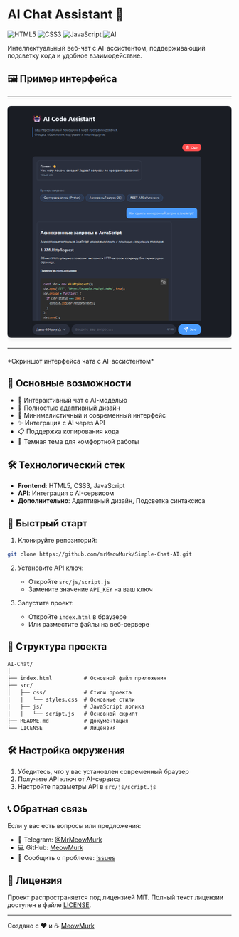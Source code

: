 # AI Chat Assistant 🤖

![HTML5](https://img.shields.io/badge/HTML5-E34F26?style=for-the-badge&logo=html5&logoColor=white)
![CSS3](https://img.shields.io/badge/CSS3-1572B6?style=for-the-badge&logo=css3&logoColor=white)
![JavaScript](https://img.shields.io/badge/JavaScript-F7DF1E?style=for-the-badge&logo=javascript&logoColor=black)
![AI](https://img.shields.io/badge/AI-FF6F61?style=for-the-badge&logo=openai&logoColor=white)

Интеллектуальный веб-чат с AI-ассистентом, поддерживающий подсветку кода и удобное взаимодействие.

## 🖼️ Пример интерфейса

<table style="margin: 20px 0; width: 100%;">
  <tr>
    <td style="padding: 20px 0;">
      <img src="./assets/chat-preview.png" alt="Пример интерфейса чата" style="max-width: 100%; height: auto; border-radius: 8px; box-shadow: 0 4px 6px rgba(0, 0, 0, 0.1);">
    </td>
  </tr>
</table>
*Скриншот интерфейса чата с AI-ассистентом*

## 🌟 Основные возможности

- 💬 Интерактивный чат с AI-моделью
- 📱 Полностью адаптивный дизайн
- 🎨 Минималистичный и современный интерфейс
- ✨ Интеграция с AI через API
- 📋 Поддержка копирования кода
- 🌙 Темная тема для комфортной работы

## 🛠️ Технологический стек

- **Frontend**: HTML5, CSS3, JavaScript
- **API**: Интеграция с AI-сервисом
- **Дополнительно**: Адаптивный дизайн, Подсветка синтаксиса

## 🚀 Быстрый старт

1. Клонируйте репозиторий:
```bash
git clone https://github.com/mrMeowMurk/Simple-Chat-AI.git
```

2. Установите API ключ:
   - Откройте `src/js/script.js`
   - Замените значение `API_KEY` на ваш ключ

3. Запустите проект:
   - Откройте `index.html` в браузере
   - Или разместите файлы на веб-сервере

## 📂 Структура проекта

```
AI-Chat/
│
├── index.html          # Основной файл приложения
├── src/
│   ├── css/            # Стили проекта
│   │   └── styles.css  # Основные стили
│   ├── js/             # JavaScript логика
│   │   └── script.js   # Основной скрипт
├── README.md           # Документация
└── LICENSE             # Лицензия
```

## 🛠️ Настройка окружения

1. Убедитесь, что у вас установлен современный браузер
2. Получите API ключ от AI-сервиса
3. Настройте параметры API в `src/js/script.js`

## 📞 Обратная связь

Если у вас есть вопросы или предложения:

- 📨 Telegram: [@MrMeowMurk](https://t.me/@MrMeowMurk)
- 💻 GitHub: [MeowMurk](https://github.com/MeowMurk)
- 🐞 Сообщить о проблеме: [Issues](https://github.com/mrMeowMurk/Simple-Chat-AI/issues)

## 📝 Лицензия

Проект распространяется под лицензией MIT. Полный текст лицензии доступен в файле [LICENSE](LICENSE).

---

Создано с ❤️ и ☕ [MeowMurk](https://github.com/MeowMurk)
